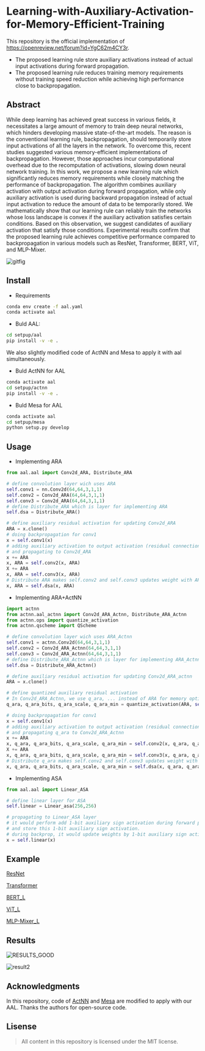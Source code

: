 # Learning-with-Auxiliary-Activation-for-Memory-Efficient-Training

This repository is the official implementation of https://openreview.net/forum?id=YgC62m4CY3r.

+ The proposed learning rule store auxiliary activations instead of actual input activations during forward propagation.
+ The proposed learning rule reduces training memory requirements without training speed reduction while achieving high performance close to backpropagation.

## Abstract

While deep learning has achieved great success in various fields, it necessitates a large amount of memory to train deep neural networks, which hinders developing massive state-of-the-art models. The reason is the conventional learning rule, backpropagation, should temporarily store input activations of all the layers in the network. To overcome this, recent studies suggested various memory-efficient implementations of backpropagation. However, those approaches incur computational overhead due to the recomputation of activations, slowing down neural network training. In this work, we propose a new learning rule which significantly reduces memory requirements while closely matching the performance of backpropagation. The algorithm combines auxiliary activation with output activation during forward propagation, while only auxiliary activation is used during backward propagation instead of actual input activation to reduce the amount of data to be temporarily stored. We mathematically show that our learning rule can reliably train the networks whose loss landscape is convex if the auxiliary activation satisfies certain conditions. Based on this observation, we suggest candidates of auxiliary activation that satisfy those conditions. Experimental results confirm that the proposed learning rule achieves competitive performance compared to backpropagation in various models such as ResNet, Transformer, BERT, ViT, and MLP-Mixer.

![gitfig](https://user-images.githubusercontent.com/114454500/192741100-52b870ac-21e0-40de-bac6-2a9c11bfae1d.png)

## Install

+ Requirements
```bash
conda env create -f aal.yaml
conda activate aal
```

+ Buld AAL:
```bash
cd setpup/aal
pip install -v -e .
```

We also slightly modified code of ActNN and Mesa to apply it with aal simultaneously.

+ Buld ActNN for AAL
```bash
conda activate aal
cd setpup/actnn
pip install -v -e .
```
+ Buld Mesa for AAL
```bash
conda activate aal
cd setpup/mesa
python setup.py develop
```

## Usage 

+ Implementing ARA
```python
from aal.aal import Conv2d_ARA, Distribute_ARA

# define convolution layer wich uses ARA
self.conv1 = nn.Conv2d(64,64,3,1,1)
self.conv2 = Conv2d_ARA(64,64,3,1,1)
self.conv3 = Conv2d_ARA(64,64,3,1,1)
# define Distribute_ARA which is layer for implementing ARA
self.dsa = Distribute_ARA()

# define auxiliary residual activation for updating Conv2d_ARA
ARA = x.clone()
# doing backpropagation for conv1
x = self.conv1(x)
# adding auxiliary activation to output activation (residual connection)
# and propagating to Conv2d_ARA
x += ARA
x, ARA = self.conv2(x, ARA)
X += ARA
x, ARA = self.conv3(x, ARA)
# Distribute ARA makes self.conv2 and self.conv3 updates weight with ARA, not x!
x, ARA = self.dsa(x, ARA)
```

+ Implementing ARA+ActNN
```python
import actnn
from actnn.aal_actnn import Conv2d_ARA_Actnn, Distribute_ARA_Actnn
from actnn.ops import quantize_activation
from actnn.qscheme import QScheme

# define convolution layer wich uses ARA_Actnn
self.conv1 = actnn.Conv2d(64,64,3,1,1)
self.conv2 = Conv2d_ARA_Actnn(64,64,3,1,1)
self.conv3 = Conv2d_ARA_Actnn(64,64,3,1,1)
# define Distribute_ARA_Actnn which is layer for implementing ARA_Actnn
self.dsa = Distribute_ARA_Actnn()

# define auxiliary residual activation for updating Conv2d_ARA_actnn
ARA = x.clone()

# define quantized auxiliary residual activation
# In Conv2d_ARA_Actnn, we use q_ara, ... instead of ARA for memory optimization when performing backpropagation
q_ara, q_ara_bits, q_ara_scale, q_ara_min = quantize_activation(ARA, self.scheme)

# doing backpropagation for conv1
x = self.conv1(x)
# adding auxiliary activation to output activation (residual connection)
# and propagating q_ara to Conv2d_ARA_Actnn
x += ARA
x, q_ara, q_ara_bits, q_ara_scale, q_ara_min = self.conv2(x, q_ara, q_ara_bits, q_ara_scale, q_ara_min)
X += ARA
x, q_ara, q_ara_bits, q_ara_scale, q_ara_min = self.conv3(x, q_ara, q_ara_bits, q_ara_scale, q_ara_min)
# Distribute q_ara makes self.conv2 and self.conv3 updates weight with q_ara, not x!
x, q_ara, q_ara_bits, q_ara_scale, q_ara_min = self.dsa(x, q_ara, q_ara_bits, q_ara_scale, q_ara_min)
```


+ Implementing ASA
```python
from aal.aal import Linear_ASA

# define linear layer for ASA
self.linear = Linear_asa(256,256)

# propagating to Linear_ASA layer
# it would perform add 1-bit auxiliary sign activation during forward propagation
# and store this 1-bit auxiliary sign activation.
# during backprop, it would update weights by 1-bit auxiliary sign activation
x = self.linear(x)
```

## Example

[ResNet](https://github.com/asdfasgqergadsad/Auxiliary_Activation_Learning/tree/main/experiments/ResNet)

[Transformer](https://github.com/asdfasgqergadsad/Auxiliary_Activation_Learning/tree/main/experiments/Transformer)

[BERT_L](https://github.com/asdfasgqergadsad/Auxiliary_Activation_Learning/tree/main/experiments/BERT_L)

[ViT_L](https://github.com/asdfasgqergadsad/Auxiliary_Activation_Learning/tree/main/experiments/ViT_L)

[MLP-Mixer_L](https://github.com/asdfasgqergadsad/Auxiliary_Activation_Learning/tree/main/experiments/MLP-Mixer_L)


## Results

![RESULTS_GOOD](https://github.com/WooSunghyeon/Auxiliary_Activation_Learning/assets/85105077/7dd7bf77-79a0-434e-9e0f-ae4ee9a41420)

![result2](https://user-images.githubusercontent.com/114454500/192739585-98379113-d735-47e9-b72a-84e92028b3b3.png)

## Acknowledgments
  
  In this repository, code of [ActNN](https://github.com/ucbrise/actnn) and [Mesa](https://github.com/ziplab/Mesa) are modified to apply with our AAL.
  Thanks the authors for open-source code.
  
 ## Lisense

> All content in this repository is licensed under the MIT license. 

